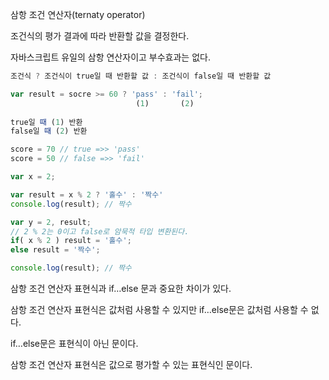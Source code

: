 삼항 조건 연산자(ternaty operator)

조건식의 평가 결과에 따라 반환할 값을 결정한다.

자바스크립트 유일의 삼항 연산자이고 부수효과는 없다.

```jsx
조건식 ? 조건식이 true일 때 반환할 값 : 조건식이 false일 때 반환할 값

var result = socre >= 60 ? 'pass' : 'fail';
                            (1)       (2)
                          
true일 때 (1) 반환
false일 때 (2) 반환

score = 70 // true =>> 'pass'
score = 50 // false =>> 'fail'

var x = 2;

var result = x % 2 ? '홀수' : '짝수'
console.log(result); // 짝수

var y = 2, result;
// 2 % 2는 0이고 false로 암묵적 타입 변환된다.
if( x % 2 ) result = '홀수';
else result = '짝수';

console.log(result); // 짝수
```

삼항 조건 연산자 표현식과 if…else 문과 중요한 차이가 있다.

삼항 조건 연산자 표현식은 값처럼 사용할 수 있지만 if…else문은 값처럼 사용할 수 없다.

if…else문은 표현식이 아닌 문이다.

삼항 조건 연산자 표현식은 값으로 평가할 수 있는 표현식인 문이다.
